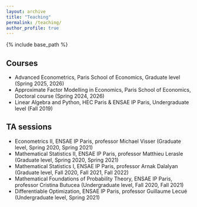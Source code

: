 ```yaml
---
layout: archive
title: "Teaching"
permalink: /teaching/
author_profile: true
---
```


{% include base_path %}

## Courses
- Advanced Econometrics, Paris School of Economics, Graduate level (Spring 2025, 2026)
- Approximate Factor Modelling in Economics, Paris School of Economics, Doctoral course (Spring 2024, 2026)
- Linear Algebra and Python, HEC Paris & ENSAE IP Paris, Undergraduate level (Fall 2019)

## TA sessions

- Econometrics II, ENSAE IP Paris, professor Michael Visser (Graduate level, Spring 2020, Spring 2021)
- Mathematical Statistics II, ENSAE IP Paris, professor Matthieu Lerasle (Graduate level, Spring 2020, Spring 2021)
- Mathematical Statistics I, ENSAE IP Paris, professor Arnak Dalalyan (Graduate level, Fall 2020, Fall 2021, Fall 2022)
- Mathematical Foundations of Probability Theory, ENSAE IP Paris, professor Cristina Butucea (Undergraduate level, Fall 2020, Fall 2021)
- Differentiable Optimization, ENSAE IP Paris, professor Guillaume Lecué (Undergraduate level, Spring 2021)
